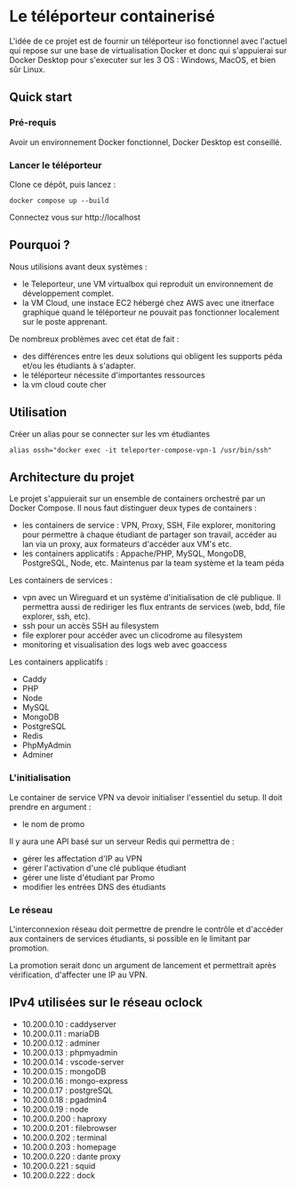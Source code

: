 # Le téléporteur containerisé

L'idée de ce projet est de fournir un téléporteur iso fonctionnel avec l'actuel qui repose sur une base de virtualisation Docker et donc qui s'appuierai sur Docker Desktop pour s'executer sur les 3 OS : Windows, MacOS, et bien sûr Linux.

## Quick start

### Pré-requis

Avoir un environnement Docker fonctionnel, Docker Desktop est conseillé.

### Lancer le téléporteur

Clone ce dépôt, puis lancez :

```
docker compose up --build
```

Connectez vous sur http://localhost


## Pourquoi ?

Nous utilisions avant deux systèmes :
- le Teleporteur, une VM virtualbox qui reproduit un environnement de développement complet.
- la VM Cloud, une instace EC2 hébergé chez AWS avec une itnerface graphique quand le téléporteur ne pouvait pas fonctionner localement sur le poste apprenant.

De nombreux problèmes avec cet état de fait :
- des différences entre les deux solutions qui obligent les supports péda et/ou les étudiants à s'adapter.
- le téléporteur nécessite d'importantes ressources
- la vm cloud coute cher

## Utilisation

Créer un alias pour se connecter sur les vm étudiantes

```
alias ossh="docker exec -it teleporter-compose-vpn-1 /usr/bin/ssh"
```

## Architecture du projet

Le projet s'appuierait sur un ensemble de containers orchestré par un Docker Compose. Il nous faut distinguer deux types de containers :

- les containers de service : VPN, Proxy, SSH, File explorer, monitoring pour permettre à chaque étudiant de partager son travail, accéder au lan via un proxy, aux formateurs d'accéder aux VM's etc.
- les containers applicatifs : Appache/PHP, MySQL, MongoDB, PostgreSQL, Node, etc. Maintenus par la team système et la team péda

Les containers de services :

- vpn avec un Wireguard et un système d'initialisation de clé publique. Il permettra aussi de rediriger les flux entrants de services (web, bdd, file explorer, ssh, etc).
- ssh pour un accès SSH au filesystem
- file explorer pour accéder avec un clicodrome au filesystem
- monitoring et visualisation des logs web avec goaccess

Les containers applicatifs :

- Caddy
- PHP
- Node
- MySQL
- MongoDB
- PostgreSQL
- Redis
- PhpMyAdmin
- Adminer

### L'initialisation

Le container de service VPN va devoir initialiser l'essentiel du setup. Il doit prendre en argument :

- le nom de promo

Il y aura une API basé sur un serveur Redis qui permettra de :
- gérer les affectation d'IP au VPN
- gérer l'activation d'une clé publique étudiant
- gérer une liste d'étudiant par Promo
- modifier les entrées DNS des étudiants

### Le réseau

L'interconnexion réseau doit permettre de prendre le contrôle et d'accéder aux containers de services étudiants, si possible en le limitant par promotion.

La promotion serait donc un argument de lancement et permettrait après vérification, d'affecter une IP au VPN.

## IPv4 utilisées sur le réseau oclock

* 10.200.0.10  : caddyserver
* 10.200.0.11  : mariaDB
* 10.200.0.12  : adminer
* 10.200.0.13  : phpmyadmin
* 10.200.0.14  : vscode-server
* 10.200.0.15  : mongoDB
* 10.200.0.16  : mongo-express
* 10.200.0.17  : postgreSQL
* 10.200.0.18  : pgadmin4
* 10.200.0.19  : node
* 10.200.0.200 : haproxy
* 10.200.0.201 : filebrowser
* 10.200.0.202 : terminal
* 10.200.0.203 : homepage
* 10.200.0.220 : dante proxy
* 10.200.0.221 : squid
* 10.200.0.222 : dock
